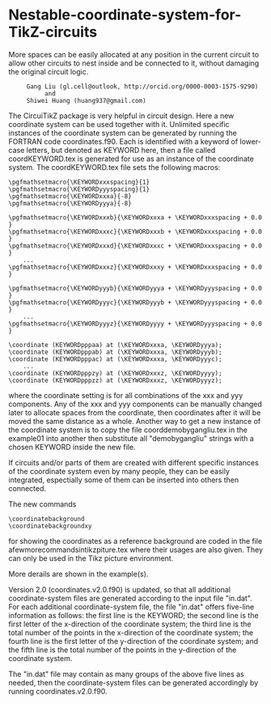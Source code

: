 # Nestable-coordinate-system-for-TikZ-circuits
More spaces can be easily allocated at any position in the current circuit to allow other circuits to nest inside and be connected to it, without damaging the original circuit logic.

         Gang Liu (gl.cell@outlook, http://orcid.org/0000-0003-1575-9290)
              and
         Shiwei Huang (huang937@gmail.com)

The CircuiTikZ package is very helpful in circuit design. Here a new coordinate system can be used together with it. Unlimited specific instances of the coordinate system can be generated by running the FORTRAN code coordinates.f90. Each is identified with a keyword of lower-case letters, but denoted as KEYWORD here, then a file called coordKEYWORD.tex is generated for use as an instance of the coordinate system. The coordKEYWORD.tex file sets the following macros:

    \pgfmathsetmacro{\KEYWORDxxxspacing}{1}
    \pgfmathsetmacro{\KEYWORDyyyspacing}{1}
    \pgfmathsetmacro{\KEYWORDxxxa}{-8}
    \pgfmathsetmacro{\KEYWORDyyya}{-8}

    \pgfmathsetmacro{\KEYWORDxxxb}{\KEYWORDxxxa + \KEYWORDxxxspacing + 0.0 }
    \pgfmathsetmacro{\KEYWORDxxxc}{\KEYWORDxxxb + \KEYWORDxxxspacing + 0.0 }
    \pgfmathsetmacro{\KEYWORDxxxd}{\KEYWORDxxxc + \KEYWORDxxxspacing + 0.0 }
        ...
    \pgfmathsetmacro{\KEYWORDxxxz}{\KEYWORDxxxy + \KEYWORDxxxspacing + 0.0 }

    \pgfmathsetmacro{\KEYWORDyyyb}{\KEYWORDyyya + \KEYWORDyyyspacing + 0.0 }
    \pgfmathsetmacro{\KEYWORDyyyc}{\KEYWORDyyyb + \KEYWORDyyyspacing + 0.0 }
        ...
    \pgfmathsetmacro{\KEYWORDyyyz}{\KEYWORDyyyy + \KEYWORDyyyspacing + 0.0 }

    \coordinate (KEYWORDpppaa) at (\KEYWORDxxxa, \KEYWORDyyya);
    \coordinate (KEYWORDpppab) at (\KEYWORDxxxa, \KEYWORDyyyb);
    \coordinate (KEYWORDpppac) at (\KEYWORDxxxa, \KEYWORDyyyc);
        ...
    \coordinate (KEYWORDpppzy) at (\KEYWORDxxxz, \KEYWORDyyyy);
    \coordinate (KEYWORDpppzz) at (\KEYWORDxxxz, \KEYWORDyyyz);
    
where the coordinate setting is for all combinations of the xxx and yyy components. Any of the xxx and yyy components can be manually changed later to allocate spaces from the coordinate, then coordinates after it will be moved the same distance as a whole.  Another way to get a new instance of the coordinate system is to copy the file coorddemobygangliu.tex in the example01 into another then substitute all "demobygangliu" strings with a chosen KEYWORD inside the new file.

If circuits and/or parts of them are created with different specific instances of the coordinate system even by many people, they can be easily integrated, espectially some of them can be inserted into others then connected. 

The new commands

    \coordinatebackground
    \coordinatebackgroundxy 
    
for showing the coordinates as a reference background are coded in the file 
    afewmorecommandsintikzpiture.tex
where their usages are also given. They can only be used in the Tikz picture environment. 


More derails are shown in the example(s). 



Version 2.0 (coordinates.v2.0.f90) is updated, so that all additional coordinate-system files are generated according to the input file "in.dat". 
For each additional coordinate-system file, the file "in.dat" offers five-line information as follows:
                  the first line is the KEYWORD;
                  the second line is the first letter of the x-direction of the coordinate system;
                  the third line is the total number of the points in the x-direction of the coordinate system;
                  the fourth line is the first letter of the y-direction of the coordinate system;
                  and the fifth line is the total number of the points in the y-direction of the coordinate system.

The "in.dat" file may contain as many groups of the above five lines as needed, then the coordinate-system files can be generated accordingly by running coordinates.v2.0.f90. 

